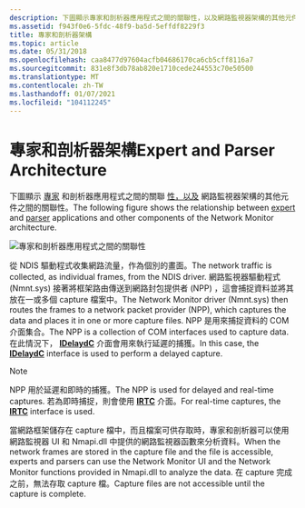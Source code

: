```yaml
---
description: 下圖顯示專家和剖析器應用程式之間的關聯性，以及網路監視器架構的其他元件之間的關聯性。
ms.assetid: f943f0e6-5fdc-48f9-ba5d-5effdf8229f3
title: 專家和剖析器架構
ms.topic: article
ms.date: 05/31/2018
ms.openlocfilehash: caa8477d97604acfb04686170ca6cb5cff8116a7
ms.sourcegitcommit: 831e8f3db78ab820e1710cede244553c70e50500
ms.translationtype: MT
ms.contentlocale: zh-TW
ms.lasthandoff: 01/07/2021
ms.locfileid: "104112245"
---
```

# <a name="expert-and-parser-architecture"></a><span data-ttu-id="a0da0-103">專家和剖析器架構</span><span class="sxs-lookup"><span data-stu-id="a0da0-103">Expert and Parser Architecture</span></span>

<span data-ttu-id="a0da0-104">下圖顯示 [專家](experts.md) 和剖析器應用程式之間的關聯 [性，以及](parsers.md) 網路監視器架構的其他元件之間的關聯性。</span><span class="sxs-lookup"><span data-stu-id="a0da0-104">The following figure shows the relationship between [expert](experts.md) and [parser](parsers.md) applications and other components of the Network Monitor architecture.</span></span>

![專家和剖析器應用程式之間的關聯性](images/nm-arch1.png)

<span data-ttu-id="a0da0-106">從 NDIS 驅動程式收集網路流量，作為個別的畫面。</span><span class="sxs-lookup"><span data-stu-id="a0da0-106">The network traffic is collected, as individual frames, from the NDIS driver.</span></span> <span data-ttu-id="a0da0-107">網路監視器驅動程式 (Nmnt.sys) 接著將框架路由傳送到網路封包提供者 (NPP) ，這會捕捉資料並將其放在一或多個 capture 檔案中。</span><span class="sxs-lookup"><span data-stu-id="a0da0-107">The Network Monitor driver (Nmnt.sys) then routes the frames to a network packet provider (NPP), which captures the data and places it in one or more capture files.</span></span> <span data-ttu-id="a0da0-108">NPP 是用來捕捉資料的 COM 介面集合。</span><span class="sxs-lookup"><span data-stu-id="a0da0-108">The NPP is a collection of COM interfaces used to capture data.</span></span> <span data-ttu-id="a0da0-109">在此情況下， [**IDelaydC**](idelaydc.md) 介面會用來執行延遲的捕獲。</span><span class="sxs-lookup"><span data-stu-id="a0da0-109">In this case, the [**IDelaydC**](idelaydc.md) interface is used to perform a delayed capture.</span></span>

> [!Note]  
> <span data-ttu-id="a0da0-110">NPP 用於延遲和即時的捕獲。</span><span class="sxs-lookup"><span data-stu-id="a0da0-110">The NPP is used for delayed and real-time captures.</span></span> <span data-ttu-id="a0da0-111">若為即時捕捉，則會使用 [**IRTC**](irtc.md) 介面。</span><span class="sxs-lookup"><span data-stu-id="a0da0-111">For real-time captures, the [**IRTC**](irtc.md) interface is used.</span></span>

 

<span data-ttu-id="a0da0-112">當網路框架儲存在 capture 檔中，而且檔案可供存取時，專家和剖析器可以使用網路監視器 UI 和 Nmapi.dll 中提供的網路監視器函數來分析資料。</span><span class="sxs-lookup"><span data-stu-id="a0da0-112">When the network frames are stored in the capture file and the file is accessible, experts and parsers can use the Network Monitor UI and the Network Monitor functions provided in Nmapi.dll to analyze the data.</span></span> <span data-ttu-id="a0da0-113">在 capture 完成之前，無法存取 capture 檔。</span><span class="sxs-lookup"><span data-stu-id="a0da0-113">Capture files are not accessible until the capture is complete.</span></span>

 

 



